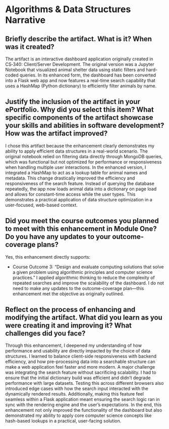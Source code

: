 # Algorithms & Data Structures Narrative

## **Briefly describe the artifact. What is it? When was it created?**

The artifact is an interactive dashboard application originally created in CS‑340: Client/Server Development. The original version was a Jupyter Notebook that visualized animal shelter data using static filters and hard-coded queries. In its enhanced form, the dashboard has been converted into a Flask web app and now features a real-time search capability that uses a HashMap (Python dictionary) to efficiently filter animals by name.

## **Justify the inclusion of the artifact in your ePortfolio. Why did you select this item? What specific components of the artifact showcase your skills and abilities in software development? How was the artifact improved?**

I chose this artifact because the enhancement clearly demonstrates my ability to apply efficient data structures in a real-world scenario. The original notebook relied on filtering data directly through MongoDB queries, which was functional but not optimized for performance or responsiveness when handling multiple user interactions.
In the enhanced version, I integrated a HashMap to act as a lookup table for animal names and metadata. This change drastically improved the efficiency and responsiveness of the search feature. Instead of querying the database repeatedly, the app now loads animal data into a dictionary on page load and allows for constant-time access while the user types. This demonstrates a practical application of data structure optimization in a user-focused, web-based context.

## **Did you meet the course outcomes you planned to meet with this enhancement in Module One? Do you have any updates to your outcome-coverage plans?**

Yes, this enhancement directly supports:
-	Course Outcome 3: “Design and evaluate computing solutions that solve a given problem using algorithmic principles and computer science practices.”
I applied algorithmic thinking to reduce the complexity of repeated searches and improve the scalability of the dashboard. I do not need to make any updates to the outcome-coverage plan—this enhancement met the objective as originally outlined.

## **Reflect on the process of enhancing and modifying the artifact. What did you learn as you were creating it and improving it? What challenges did you face?**

Through this enhancement, I deepened my understanding of how performance and usability are directly impacted by the choice of data structures. I learned to balance client-side responsiveness with backend efficiency, and how pre-processing data into a searchable structure can make a web application feel faster and more modern.
A major challenge was integrating the search feature without sacrificing scalability. I had to ensure that the initial dictionary build was efficient and didn’t degrade performance with large datasets. Testing this across different browsers also introduced edge cases with how the search input interacted with the dynamically rendered results. Additionally, making this feature feel seamless within a Flask application meant ensuring the search logic ran in sync with the rendering engine and the user’s expectations.
In the end, this enhancement not only improved the functionality of the dashboard but also demonstrated my ability to apply core computer science concepts like hash-based lookups in a practical, user-facing solution.
